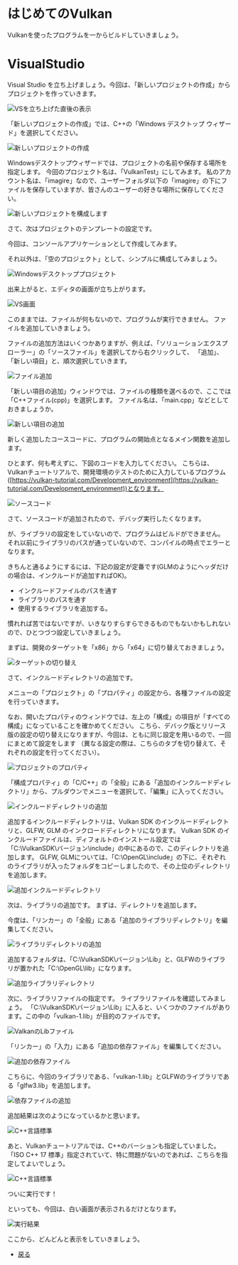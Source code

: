 # はじめてのVulkan

Vulkanを使ったプログラムを一からビルドしていきましょう。

# VisualStudio

Visual Studio を立ち上げましょう。今回は、「新しいプロジェクトの作成」からプロジェクトを作っていきます。

![VSを立ち上げた直後の表示](3/vs1.png "VSを立ち上げた直後の表示")

「新しいプロジェクトの作成」では、C++の「Windows デスクトップ ウィザード」を選択してください。

![新しいプロジェクトの作成](3/vs2.png "新しいプロジェクトの作成")

Windowsデスクトップウィザードでは、プロジェクトの名前や保存する場所を指定します。
今回のプロジェクト名は、「VulkanTest」にしてみます。
私のアカウント名は、「imagire」なので、ユーザーフォルダ以下の「imagire」の下にファイルを保存していますが、皆さんのユーザーの好きな場所に保存してください。

![新しいプロジェクトを構成します](3/vs3.png "新しいプロジェクトを構成します")

さて、次はプロジェクトのテンプレートの設定です。

今回は、コンソールアプリケーションとして作成してみます。

それ以外は、「空のプロジェクト」として、シンプルに構成してみましょう。

![Windowsデスクトッププロジェクト](3/vs4.png "Windowsデスクトッププロジェクト")

出来上がると、エディタの画面が立ち上がります。

![VS画面](3/vs5.png "VS画面")

このままでは、ファイルが何もないので、プログラムが実行できません。
ファイルを追加していきましょう。

ファイルの追加方法はいくつかありますが、例えば、「ソリューションエクスプローラー」の「ソースファイル」を選択してから右クリックして、
「追加」、「新しい項目」と、順次選択していきます。

![ファイル追加](3/vs6.png "ファイル追加")

「新しい項目の追加」ウィンドウでは、ファイルの種類を選べるので、ここでは「C++ファイル(cpp)」を選択します。
ファイル名は、「main.cpp」などとしておきましょうか。

![新しい項目の追加](3/vs7.png "新しい項目の追加")

新しく追加したコースコードに、プログラムの開始点となるメイン関数を追加します。

ひとまず、何も考えずに、下図のコードを入力してください。
こちらは、Vulkanチュートリアルで、開発環境のテストのために入力しているプログラム([https://vulkan-tutorial.com/Development_environment](https://vulkan-tutorial.com/Development_environment))となります。

![ソースコード](3/vs8.png "ソースコード")

さて、ソースコードが追加されたので、デバッグ実行したくなります。

が、ライブラリの設定をしていないので、プログラムはビルドができません。
それ以前にライブラリのパスが通っていないので、コンパイルの時点でエラーとなります。

きちんと通るようにするには、下記の設定が定番です(GLMのようにヘッダだけの場合は、インクルードが追加すればOK)。

* インクルードファイルのパスを通す
* ライブラリのパスを通す
* 使用するライブラリを追加する。

慣れれば苦ではないですが、いきなりすらすらできるものでもないかもしれないので、ひとつづつ設定していきましょう。

まずは、開発のターゲットを「x86」から「x64」に切り替えておきましょう。

![ターゲットの切り替え](3/vs9.png "ターゲットの切り替え")

さて、インクルードディレクトリの追加です。

メニューの「プロジェクト」の「プロパティ」の設定から、各種ファイルの設定を行っていきます。

なお、開いたプロパティのウィンドウでは、左上の「構成」の項目が「すべての構成」になっていることを確かめてください。
こちら、デバック版とリリース版の設定の切り替えになりますが、今回は、ともに同じ設定を用いるので、一回にまとめて設定をします
（異なる設定の際は、こちらのタブを切り替えて、それぞれの設定を行ってください）。

![プロジェクトのプロパティ](3/vs10.png "プロジェクトのプロパティ")

「構成プロパティ」の「C/C++」の「全般」にある「追加のインクルードディレクトリ」から、プルダウンでメニューを選択して、「編集」に入ってください。

![インクルードディレクトリの追加](3/vs11.png "インクルードディレクトリの追加")

追加するインクルードディレクトリは、Vulkan SDK のインクルードディレクトリと、GLFW, GLM のインクロードディレクトリになります。
Vulkan SDK のインクルードファイルは、ディフォルトのインストール設定では「C:\VulkanSDK\バージョン\include」の中にあるので、このディレクトリを追加します。
GLFW, GLMについては、「C:\OpenGL\include」の下に、それぞれのライブラリが入ったフォルダをコピーしましたので、その上位のディレクトリを追加します。

![追加インクルードディレクトリ](3/vs12.png "追加インクルードディレクトリ")

次は、ライブラリの追加です。
まずは、ディレクトリを追加します。

今度は、「リンカー」の「全般」にある「追加のライブラリディレクトリ」を編集してください。

![ライブラリディレクトリの追加](3/vs13.png "ライブラリディレクトリの追加")

追加するフォルダは、「C:\VulkanSDK\バージョン\Lib」と、GLFWのライブラリが置かれた「C:\OpenGL\lib」になります。

![追加ライブラリディレクトリ](3/vs14.png "追加ライブラリディレクトリ")

次に、ライブラリファイルの指定です。
ライブラリファイルを確認してみましょう。
「C:\VulkanSDK\バージョン\Lib」に入ると、いくつかのファイルがあります。この中の「vulkan-1.lib」が目的のファイルです。

![ValkanのLibファイル](3/vs15.png "ValkanのLibファイル")

「リンカー」の「入力」にある「追加の依存ファイル」を編集してください。

![追加の依存ファイル](3/vs16.png "追加の依存ファイル")

こちらに、今回のライブラリである、「vulkan-1.lib」とGLFWのライブラリである「glfw3.lib」を追加します。

![依存ファイルの追加](3/vs17.png "依存ファイルの追加")

追加結果は次のようになっているかと思います。

![C++言語標準](3/vs18.png "C++言語標準")


あと、Vulkanチュートリアルでは、C++のバーションも指定していました。
「ISO C++ 17 標準」指定されていて、特に問題がないのであれば、こちらを指定してよいでしょう。

![C++言語標準](3/vs19.png "C++言語標準")

ついに実行です！

といっても、今回は、白い画面が表示されるだけとなります。

![実行結果](3/vs20.png "実行結果")

ここから、どんどんと表示をしていきましょう。

* [戻る](./)

